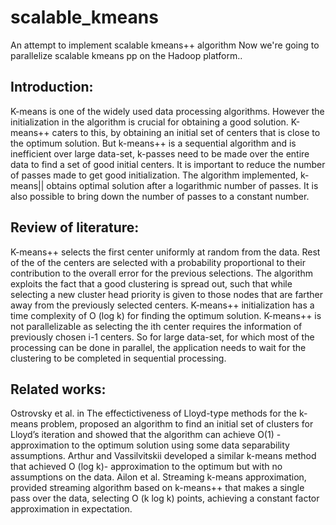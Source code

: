 # scalable_kmeans
An attempt to implement scalable kmeans++ algorithm
Now we're going to parallelize scalable kmeans pp on the Hadoop platform..

## Introduction:

K-means is one of the widely used data processing algorithms. However the initialization in the algorithm is crucial for obtaining a good solution. K-means++ caters to this, by obtaining an initial set of centers that is close to the optimum solution. But k-means++ is a sequential algorithm and is inefficient over large data-set, k-passes need to be made over the entire data to find a set of good initial centers. It is important to reduce the number of passes made to get good initialization. The algorithm implemented, k-means|| obtains optimal solution after a logarithmic number of passes. It is also possible to bring down the number of passes to a constant number.

## Review of literature:

K-means++ selects the first center uniformly at random from the data. Rest of the of the centers are selected with a probability proportional to their contribution to the overall error for the previous selections. The algorithm exploits the fact that a good clustering is spread out, such that while selecting a new cluster head priority is given to those nodes that are farther away from the previously selected centers. K-means++ initialization has a time complexity of O (log k) for finding the optimum solution. K-means++ is not parallelizable as selecting the ith center requires the information of previously chosen i-1 centers. So for large data-set, for which most of the processing can be done in parallel, the application needs to wait for the clustering to be completed in sequential processing. 

## Related works:

Ostrovsky et al. in The effectictiveness of Lloyd-type methods for the k-means problem, proposed an algorithm to find an initial set of clusters for Lloyd’s iteration and showed that the algorithm can achieve O(1) - approximation to the optimum solution using some data separability assumptions. Arthur and Vassilvitskii developed a similar k-means method that achieved O (log k)- approximation to the optimum but with no assumptions on the data. Ailon et al. Streaming k-means approximation, provided streaming algorithm based on k-means++  that makes a single pass over the data, selecting O (k log k) points, achieving a constant factor approximation in expectation. 
